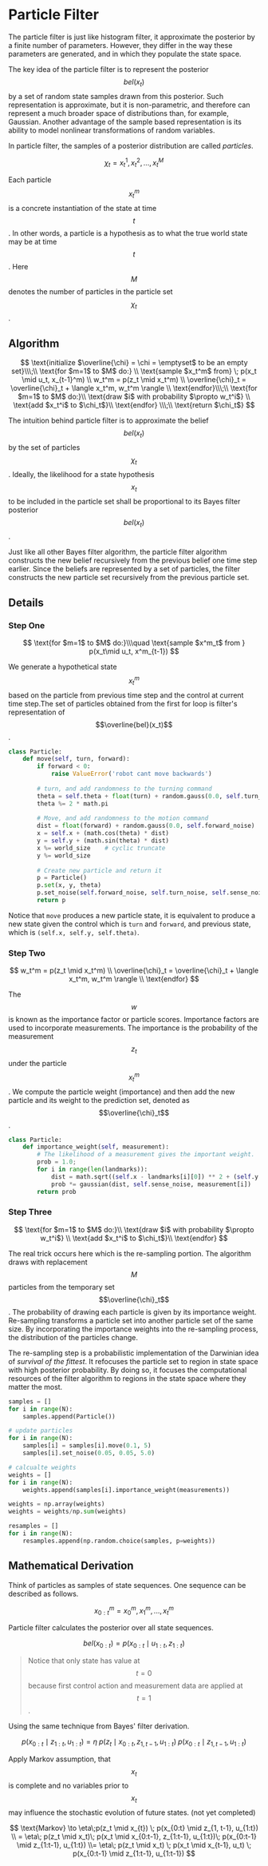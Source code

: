 # Particle Filter

The particle filter is just like histogram filter, it approximate the posterior by a finite number of parameters. However, they differ in the way these parameters are generated, and in which they populate the state space. 

The key idea of the particle filter is to represent the posterior $$bel(x_t)$$by a set of random state samples drawn from this posterior. Such representation is approximate, but it is non-parametric, and therefore can represent a much broader space of distributions than, for example, Gaussian. Another advantage of the sample based representation is its ability to model nonlinear transformations of random variables.

In particle filter, the samples of a posterior distribution are called _particles_. 

$$
\chi_t = x_t^1, x_t^2, ..., x_t^M
$$

Each particle $$x_t^m$$ is a concrete instantiation of the state at time $$t$$. In other words, a particle is a hypothesis as to what the true world state may be at time $$t$$. Here $$M$$ denotes the number of particles in the particle set $$\chi_t$$. 

## Algorithm

$$
\text{initialize $\overline{\chi}  = \chi = \emptyset$ to be an empty set}\\\;\\
\text{for $m=1$ to $M$ do:} \\
\text{sample $x_t^m$ from} \; p(x_t \mid u_t, x_{t-1}^m) \\
w_t^m = p(z_t \mid x_t^m) \\
\overline{\chi}_t = \overline{\chi}_t + \langle x_t^m, w_t^m \rangle \\
\text{endfor}\\\;\\
\text{for $m=1$ to $M$ do:}\\
\text{draw $i$ with probability $\propto w_t^i$} \\
\text{add $x_t^i$  to $\chi_t$}\\
\text{endfor} \\\;\\
\text{return $\chi_t$}
$$

The intuition behind particle filter is to approximate the belief $$bel(x_t)$$ by the set of particles $$\chi_t$$. Ideally, the likelihood for a state hypothesis $$x_t$$ to be included in the particle set shall be proportional to its Bayes filter posterior $$bel(x_t)$$. 

Just like all other Bayes filter algorithm, the particle filter algorithm constructs the new belief recursively from the previous belief one time step earlier. Since the beliefs are represented by a set of particles, the filter constructs the new particle set recursively from the previous particle set.

## Details

### Step One 

$$
\text{for $m=1$ to $M$ do:}\\\quad
\text{sample $x^m_t$ from } p(x_t\mid u_t, x^m_{t-1})
$$

We generate a hypothetical state $$x_t^m$$based on the particle from previous time step and the control at current time step.The set of particles obtained from the first for loop is filter's representation of $$\overline{bel}(x_t)$$.

```python
class Particle:
    def move(self, turn, forward):
        if forward < 0:
            raise ValueError('robot cant move backwards')         
        
        # turn, and add randomness to the turning command
        theta = self.theta + float(turn) + random.gauss(0.0, self.turn_noise)
        theta %= 2 * math.pi
        
        # Move, and add randomness to the motion command
        dist = float(forward) + random.gauss(0.0, self.forward_noise)
        x = self.x + (math.cos(theta) * dist)
        y = self.y + (math.sin(theta) * dist)
        x %= world_size    # cyclic truncate
        y %= world_size
        
        # Create new particle and return it
        p = Particle()
        p.set(x, y, theta)
        p.set_noise(self.forward_noise, self.turn_noise, self.sense_noise)
        return p
```

Notice that `move` produces a new particle state, it is equivalent to produce a new state given the control which is `turn` and `forward`, and previous state, which is `(self.x, self.y, self.theta)`.

### Step Two

$$
w_t^m = p(z_t \mid x_t^m) \\
\overline{\chi}_t = \overline{\chi}_t + \langle x_t^m, w_t^m \rangle  \\
\text{endfor}
$$

The $$w$$ is known as the importance factor or particle scores. Importance factors are used to incorporate measurements. The importance is the probability of the measurement $$z_t$$ under the particle $$x_t^m$$. We compute the particle weight \(importance\) and then add the new particle and its weight to the prediction set, denoted as $$\overline{\chi}_t$$.

```python
class Particle:
    def importance_weight(self, measurement):
        # The likelihood of a measurement gives the important weight.
        prob = 1.0;
        for i in range(len(landmarks)):
            dist = math.sqrt((self.x - landmarks[i][0]) ** 2 + (self.y - landmarks[i][1]) ** 2)
            prob *= gaussian(dist, self.sense_noise, measurement[i])
        return prob
```

### Step Three

$$
\text{for $m=1$ to $M$ do:}\\
\text{draw $i$ with probability $\propto w_t^i$} \\
\text{add $x_t^i$  to $\chi_t$}\\
\text{endfor}
$$

The real trick occurs here which is the re-sampling portion. The algorithm draws with replacement $$M$$ particles from the temporary set $$\overline{\chi}_t$$. The probability of drawing each particle is given by its importance weight. Re-sampling transforms a particle set into another particle set of the same size. By incorporating the importance weights into the re-sampling process, the distribution of the particles change.

The re-sampling step is a probabilistic implementation of the Darwinian idea of _survival of the fittest_. It refocuses the particle set to region in state space with high posterior probability. By doing so, it focuses the computational resources of the filter algorithm to regions in the state space where they matter the most. 

```python
samples = []
for i in range(N):
    samples.append(Particle())

# update particles
for i in range(N):
    samples[i] = samples[i].move(0.1, 5)
    samples[i].set_noise(0.05, 0.05, 5.0)

# calcualte weights
weights = []
for i in range(N):
    weights.append(samples[i].importance_weight(measurements))

weights = np.array(weights)
weights = weights/np.sum(weights)

resamples = []
for i in range(N):
    resamples.append(np.random.choice(samples, p=weights))
```

## Mathematical Derivation

Think of particles as samples of state sequences. One sequence can be described as follows.

$$
x_{0:t}^m = x_0^m, x_1^m , ..., x_t^m
$$

Particle filter calculates the posterior over all state sequences.

$$
bel(x_{0:t}) = p(x_{0:t} \mid u_{1:t}, z_{1:t})
$$

> Notice that only state has value at $$t=0$$ because first control action and measurement data are applied at $$t = 1$$.

Using the same technique from Bayes' filter derivation.

$$
p(x_{0:t} \mid z_{1:t}, u_{1:t}) = \eta\;p(z_t \mid x_{0:t}, z_{1,t-1}, u_{1:t}) \; p(x_{0:t} \mid z_{1, t-1}, u_{1:t})
$$

Apply Markov assumption, that $$x_t$$ is complete and no variables prior to $$x_t$$ may influence the stochastic evolution of future states. \(not yet completed\)

$$
\text{Markov} \to  \eta\;p(z_t \mid x_{t}) \; p(x_{0:t} \mid z_{1, t-1}, u_{1:t}) \\ = \eta\; p(z_t \mid x_t)\; p(x_t \mid x_{0:t-1}, z_{1:t-1}, u_{1:t})\; p(x_{0:t-1} \mid z_{1:t-1}, u_{1:t}) \\= \eta\; p(z_t \mid x_t) \; p(x_t \mid x_{t-1}, u_t) \; p(x_{0:t-1} \mid z_{1:t-1}, u_{1:t-1})
$$





